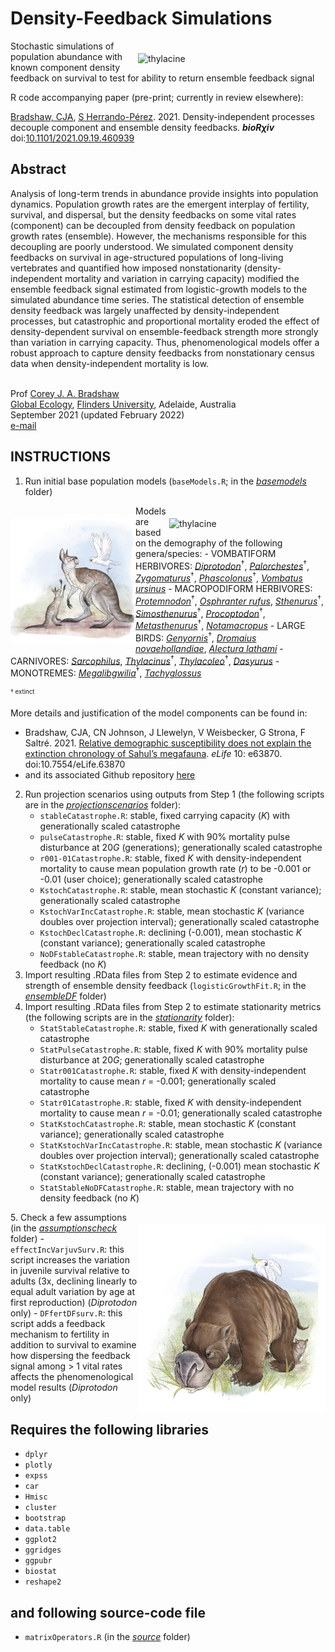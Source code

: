 # Density-Feedback Simulations

<img align="right" src="www/Thylacoleo carnifex.png" alt="thylacine" width="300" style="margin-top: 20px">

Stochastic simulations of population abundance with known component density feedback on survival to test for ability to return ensemble feedback signal

R code accompanying paper (pre-print; currently in review elsewhere):

<a href="http://scholar.google.com.au/citations?sortby=pubdate&hl=en&user=1sO0O3wAAAAJ&view_op=list_works">Bradshaw, CJA</a>, <a href="https://scholar.google.com.au/citations?hl=en&user=-BSGg1MAAAAJ">S Herrando-Pérez</a>. 2021. Density-independent processes decouple component and ensemble density feedbacks. <em><strong>bioRχiv</strong></em> doi:<a href="http://doi.org/10.1101/2021.09.19.460939">10.1101/2021.09.19.460939</a>

## Abstract
Analysis of long-term trends in abundance provide insights into population dynamics. Population growth rates are the emergent interplay of fertility, survival, and dispersal, but the density feedbacks on some vital rates (component) can be decoupled from density feedback on population growth rates (ensemble). However, the mechanisms responsible for this decoupling are poorly understood. We simulated component density feedbacks on survival in age-structured populations of long-living vertebrates and quantified how imposed nonstationarity (density-independent mortality and variation in carrying capacity) modified the ensemble feedback signal estimated from logistic-growth models to the simulated abundance time series. The statistical detection of ensemble density feedback was largely unaffected by density-independent processes, but catastrophic and proportional mortality eroded the effect of density-dependent survival on ensemble-feedback strength more strongly than variation in carrying capacity. Thus, phenomenological models offer a robust approach to capture density feedbacks from nonstationary census data when density-independent mortality is low.

<br>
Prof <a href="http://scholar.google.com.au/citations?sortby=pubdate&hl=en&user=1sO0O3wAAAAJ&view_op=list_works">Corey J. A. Bradshaw</a> <br>
<a href="http://globalecologyflinders.com" target="_blank">Global Ecology</a>, <a href="http://flinders.edu.au" target="_blank">Flinders University</a>, Adelaide, Australia <br>
September 2021 (updated February 2022) <br>
<a href=mailto:corey.bradshaw@flinders.edu.au>e-mail</a> <br>

## INSTRUCTIONS

1. Run initial base population models (<code>baseModels.R</code>; in the <a href="https://github.com/cjabradshaw/DensityFeedbackSims/tree/main/basemodels"><em>basemodels</em></a> folder)

<img align="right" src="www/Palorchestes.png" alt="thylacine" width="250" style="margin-top: 20px">
<img align="left" src="www/Simosthenurus occidentalis.png" alt="thylacine" width="200" style="margin-top: 20px">
Models are based on the demography of the following genera/species:
- VOMBATIFORM HERBIVORES: <a href="https://australian.museum/learn/australia-over-time/extinct-animals/diprotodon-optatum/"><i>Diprotodon</i></a><sup>†</sup>, <a href="https://australian.museum/learn/animals/mammals/palorchestes-azeal/"><i>Palorchestes</i></a><sup>†</sup>, <a href="http://www.megafauna.com.au/view/megafauna/zygomaturus-trilobus"><i>Zygomaturus</i></a><sup>†</sup>, <a href="http://www.seamonsters.qm.qld.gov.au/sitecore/content/QM%20Micro/Project%20DIG/Home/research/tropical-megafauna/species/phascolonus"><i>Phascolonus</i></a><sup>†</sup>, <a href="https://australian.museum/learn/animals/mammals/common-wombat/"><i>Vombatus ursinus</i></a>
- MACROPODIFORM HERBIVORES: <a href="http://www.seamonsters.qm.qld.gov.au/sitecore/content/QM%20Micro/Project%20DIG/Home/research/tropical-megafauna/species/protemnodon"><i>Protemnodon</i></a><sup>†</sup>, <a href="https://australian.museum/learn/animals/mammals/red-kangaroo/"><i>Osphranter rufus</i></a>, <a href="https://en.wikipedia.org/wiki/Sthenurus"><i>Sthenurus</i></a><sup>†</sup>, <a href="http://www.megafauna.com.au/view/megafauna/simosthenurus-occidentalis"><i>Simosthenurus</i></a><sup>†</sup>, <a href="https://australian.museum/learn/australia-over-time/extinct-animals/procoptodon-goliah/"><i>Procoptodon</i></a><sup>†</sup>, <a href="https://en.wikipedia.org/wiki/Sthenurinae"><i>Metasthenurus</i></a><sup>†</sup>, <a href="https://bie.ala.org.au/species/urn:lsid:biodiversity.org.au:afd.taxon:4bd05bcb-614d-40b0-b81f-75ac14ea4afd"><i>Notamacropus</i></a>
- LARGE BIRDS: <a href="https://australian.museum/learn/australia-over-time/extinct-animals/genyornis-newtoni/"><i>Genyornis</i></a><sup>†</sup>, <a href="https://www.birdlife.org.au/bird-profile/emu"><i>Dromaius novaehollandiae</i></a>, <a href="https://www.birdlife.org.au/bird-profile/australian-brush-turkey"><i>Alectura lathami</i></a>
- CARNIVORES: <a href="https://australian.museum/learn/animals/mammals/tasmanian-devil/"><i>Sarcophilus</i></a>, <a href="https://australian.museum/learn/australia-over-time/extinct-animals/the-thylacine/"><i>Thylacinus</i></a><sup>†</sup>, <a href="https://australian.museum/learn/animals/mammals/thylacoleo-carnifex/"><i>Thylacoleo</i></a><sup>†</sup>, <a href="https://australian.museum/learn/animals/mammals/spotted-tailed-quoll/"><i>Dasyurus</i></a>
- MONOTREMES: <a href="https://www.artistwd.com/joyzine/australia/articles/megafauna/megalibgwilia_ramsayi.php"><i>Megalibgwilia</i></a><sup>†</sup>, <a href="https://www.bushheritage.org.au/species/echidna"><i>Tachyglossus</i></a>

<sup><small>† extinct</small></sup>

More details and justification of the model components can be found in:
- Bradshaw, CJA, CN Johnson, J Llewelyn, V Weisbecker, G Strona, F Saltré. 2021. <a href="http://doi.org/10.7554/eLife.63870">Relative demographic susceptibility does not explain the extinction chronology of Sahul’s megafauna</a>. <em>eLife</em> 10: e63870. doi:10.7554/eLife.63870
- and its associated Github repository <a href="https://github.com/cjabradshaw/MegafaunaSusceptibility">here</a>
    
2. Run projection scenarios using outputs from Step 1 (the following scripts are in the <a href="https://github.com/cjabradshaw/DensityFeedbackSims/tree/main/projectionscenarios"><em>projectionscenarios</em></a> folder):
    - <code>stableCatastrophe.R</code>: stable, fixed carrying capacity (<em>K</em>) with generationally scaled catastrophe
    - <code>pulseCatastrophe.R</code>: stable, fixed <em>K</em> with 90% mortality pulse disturbance at 20<em>G</em> (generations); generationally scaled catastrophe
    - <code>r001-01Catastrophe.R</code>: stable, fixed <em>K</em> with density-independent mortality to cause mean population growth rate (<em>r</em>) to be -0.001 or -0.01 (user choice); generationally scaled catastrophe
    - <code>KstochCatastrophe.R</code>: stable, mean stochastic <em>K</em> (constant variance); generationally scaled catastrophe
    - <code>KstochVarIncCatastrophe.R</code>: stable, mean stochastic <em>K</em> (variance doubles over projection interval); generationally scaled catastrophe
    - <code>KstochDeclCatastrophe.R</code>: declining (-0.001), mean stochastic <em>K</em> (constant variance); generationally scaled catastrophe
    - <code>NoDFstableCatastrophe.R</code>: stable, mean trajectory with no density feedback (no <em>K</em>)
3. Import resulting .RData files from Step 2 to estimate evidence and strength of ensemble density feedback (<code>logisticGrowthFit.R</code>; in the <a href="https://github.com/cjabradshaw/DensityFeedbackSims/tree/main/ensembleDF"><em>ensembleDF</em></a> folder)
4. Import resulting .RData files from Step 2 to estimate stationarity metrics (the following scripts are in the <a href="https://github.com/cjabradshaw/DensityFeedbackSims/tree/main/stationarity"><em>stationarity</em></a> folder):
    - <code>StatStableCatastrophe.R</code>: stable, fixed <em>K</em> with generationally scaled catastrophe
    - <code>StatPulseCatastrophe.R</code>: stable, fixed <em>K</em> with 90% mortality pulse disturbance at 20<em>G</em>; generationally scaled catastrophe
    - <code>Statr001Catastrophe.R</code>: stable, fixed <em>K</em> with density-independent mortality to cause mean <em>r</em> = -0.001; generationally scaled catastrophe
    - <code>Statr01Catastrophe.R</code>: stable, fixed <em>K</em> with density-independent mortality to cause mean <em>r</em> = -0.01; generationally scaled catastrophe
    - <code>StatKstochCatastrophe.R</code>: stable, mean stochastic <em>K</em> (constant variance); generationally scaled catastrophe
    - <code>StatKstochVarIncCatastrophe.R</code>: stable, mean stochastic <em>K</em> (variance doubles over projection interval); generationally scaled catastrophe
    - <code>StatKstochDeclCatastrophe.R</code>: declining, (-0.001) mean stochastic <em>K</em> (constant variance); generationally scaled catastrophe
    - <code>StatStableNoDFCatastrophe.R</code>: stable, mean trajectory with no density feedback (no <em>K</em>)
<img align="right" src="www/Diprotodon 2.png" alt="thylacine" width="300" style="margin-top: 20px">
5. Check a few assumptions (in the <a href="https://github.com/cjabradshaw/DensityFeedbackSims/tree/main/assumptionscheck"><em>assumptionscheck</em></a> folder)
    - <code>effectIncVarjuvSurv.R</code>: this script increases the variation in juvenile survival relative to adults (3x, declining linearly to equal adult variation by age at first reproduction) (<em>Diprotodon</em> only)
    -  <code>DFfertDFsurv.R</code>: this script adds a feedback mechanism to fertility in addition to survival to examine how dispersing the feedback signal among > 1 vital rates affects the phenomenological model results (<em>Diprotodon</em> only)


## Requires the following libraries
- <code>dplyr</code>
- <code>plotly</code>
- <code>expss</code>
- <code>car</code>
- <code>Hmisc</code>
- <code>cluster</code>
- <code>bootstrap</code>
- <code>data.table</code>
- <code>ggplot2</code>
- <code>ggridges</code>
- <code>ggpubr</code>
- <code>biostat</code>
- <code>reshape2</code>

## and following source-code file
- <code>matrixOperators.R</code> (in the <a href="https://github.com/cjabradshaw/DensityFeedbackSims/tree/main/source"><em>source</em></a> folder)




